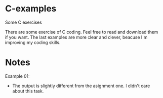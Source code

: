 # C-examples
Some C exercises

There are some exercise of C coding.
Feel free to read and download them if you want.
The last examples are more clear and clever, beacuse I'm improving my coding skills.

# Notes

Example 01:
* The output is slightly different from the asignment one. I didn't care about this task.

